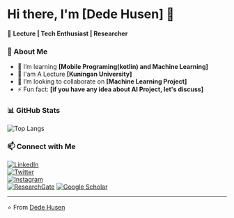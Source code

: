 # Hi there, I'm [Dede Husen] 👋  

🚀 **Lecture | Tech Enthusiast | Researcher**  

### 🌟 About Me    
- 🌱 I’m learning **[Mobile Programing(kotlin) and Machine Learning]**  
- 💬 I'am A Lecture **[Kuningan University]**  
- 👯 I’m looking to collaborate on **[Machine Learning Project]**  
- ⚡ Fun fact: **[if you have any idea about AI Project, let's discuss]**  


### 📊 GitHub Stats  
![Top Langs](https://github-readme-stats.vercel.app/api/top-langs/?username=dhezhen&layout=compact&theme=radical)  

### 📫 Connect with Me  
[![LinkedIn](https://img.shields.io/badge/LinkedIn-blue?style=for-the-badge&logo=linkedin)](https://linkedin.com/in/dede-husen)  
[![Twitter](https://img.shields.io/badge/Twitter-blue?style=for-the-badge&logo=twitter)](https://twitter.com/Dhezhen)  
[![Instagram](https://img.shields.io/badge/Instagram-E4405F?style=for-the-badge&logo=instagram&logoColor=white)](https://instagram.com/yourusername)  
[![ResearchGate](https://img.shields.io/badge/ResearchGate-00CCBB?style=for-the-badge&logo=researchgate&logoColor=white)](https://www.researchgate.net/profile/Dede-Husen-2)
[![Google Scholar](https://img.shields.io/badge/Google%20Scholar-4285F4?style=for-the-badge&logo=googlescholar&logoColor=white)](https://scholar.google.com/citations?user=euC8dCYAAAAJ&hl)  



---
⭐️ From [Dede Husen](https://github.com/dhezhen)
